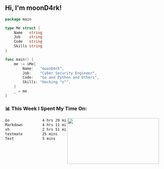 <h2> Hi, I'm moonD4rk!</h2>

```go
package main

type Me struct {
	Name   string
	Job    string
	Code   string
	Skills string
}

func main() {
	me := &Me{
		Name:   "moonD4rk",
		Job:    "Cyber Security Engineer",
		Code:   "Go and Python and Others",
		Skills: "Hacking ^o^",
	}
	_ = me
}
```

<h3>📊 This Week I Spent My Time On:</h3>
<img align='right' src="https://github-readme-stats.vercel.app/api?username=moond4rk&show_icons=true&theme=radical", width="300" height="150">

<!--START_SECTION:waka-->

```txt
Go               4 hrs 29 mins   █████████▒░░░░░░░░░░░░░░░   37.03 %
Markdown         4 hrs 11 mins   ████████▓░░░░░░░░░░░░░░░░   34.56 %
sh               2 hrs 51 mins   ██████░░░░░░░░░░░░░░░░░░░   23.60 %
textmate         25 mins         █░░░░░░░░░░░░░░░░░░░░░░░░   03.48 %
Text             5 mins          ▒░░░░░░░░░░░░░░░░░░░░░░░░   00.70 %
```

<!--END_SECTION:waka-->

